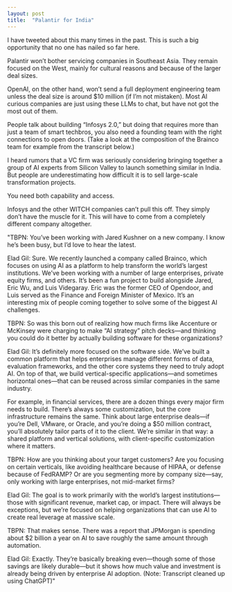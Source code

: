 ```yaml
---
layout: post
title:  "Palantir for India"
---
```


I have tweeted about this many times in the past.
This is such a big opportunity that no one has nailed so far here.

Palantir won’t bother servicing companies in Southeast Asia. They remain focused on the West, mainly for cultural reasons and because of the larger deal sizes.

OpenAI, on the other hand, won’t send a full deployment engineering team unless the deal size is around $10 million (if I’m not mistaken). Most AI curious companies are just using these LLMs to chat, but have not got the most out of them.

People talk about building “Infosys 2.0,” but doing that requires more than just a team of smart techbros, you also need a founding team with the right connections to open doors.
(Take a look at the composition of the Brainco team for example from the transcript below.)

I heard rumors that a VC firm was seriously considering bringing together a group of AI experts from Silicon Valley to launch something similar in India. But people are underestimating how difficult it is to sell large-scale transformation projects.

You need both capability and access.

Infosys and the other WITCH companies can’t pull this off. They simply don’t have the muscle for it. This will have to come from a completely different company altogether.

"TBPN: You’ve been working with Jared Kushner on a new company. I know he’s been busy, but I’d love to hear the latest.

Elad Gil: Sure. We recently launched a company called Brainco, which focuses on using AI as a platform to help transform the world’s largest institutions. We’ve been working with a number of large enterprises, private equity firms, and others. It’s been a fun project to build alongside Jared, Eric Wu, and Luis Videgaray. Eric was the former CEO of Opendoor, and Luis served as the Finance and Foreign Minister of Mexico. It’s an interesting mix of people coming together to solve some of the biggest AI challenges.

TBPN: So was this born out of realizing how much firms like Accenture or McKinsey were charging to make “AI strategy” pitch decks—and thinking you could do it better by actually building software for these organizations?

Elad Gil: It’s definitely more focused on the software side. We’ve built a common platform that helps enterprises manage different forms of data, evaluation frameworks, and the other core systems they need to truly adopt AI. On top of that, we build vertical-specific applications—and sometimes horizontal ones—that can be reused across similar companies in the same industry.

For example, in financial services, there are a dozen things every major firm needs to build. There’s always some customization, but the core infrastructure remains the same. Think about large enterprise deals—if you’re Dell, VMware, or Oracle, and you’re doing a $50 million contract, you’ll absolutely tailor parts of it to the client. We’re similar in that way: a shared platform and vertical solutions, with client-specific customization where it matters.

TBPN: How are you thinking about your target customers? Are you focusing on certain verticals, like avoiding healthcare because of HIPAA, or defense because of FedRAMP? Or are you segmenting more by company size—say, only working with large enterprises, not mid-market firms?

Elad Gil: The goal is to work primarily with the world’s largest institutions—those with significant revenue, market cap, or impact. There will always be exceptions, but we’re focused on helping organizations that can use AI to create real leverage at massive scale.

TBPN: That makes sense. There was a report that JPMorgan is spending about $2 billion a year on AI to save roughly the same amount through automation.

Elad Gil: Exactly. They’re basically breaking even—though some of those savings are likely durable—but it shows how much value and investment is already being driven by enterprise AI adoption.
(Note: Transcript cleaned up using ChatGPT)"
